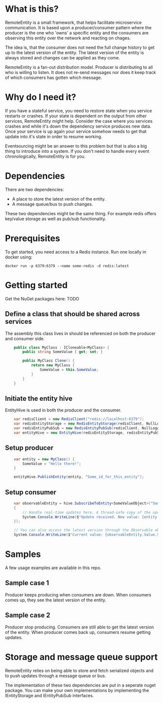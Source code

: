 # What is this?
RemoteEntity is a small framework, that helps facilitate microservice communication.
It is based upon a producer/consumer pattern where the producer is the one who 'owns' a specific entity and the consumers are observing this entity over the network and reacting on chages.

The idea is, that the consumer does not need the full change history to get up to the latest version of the entity. The latest version of the entity is always stored and changes can be applied as they come.

RemoteEntity is a fan-out distribution model. Producer is distributing to all who is willing to listen. It does not re-send messages nor does it keep track of which consumers has gotten which message.

# Why do I need it?
If you have a stateful service, you need to restore state when you service restarts or crashes. If your state is dependent on the output from other services, RemoteEntity might help.
Consider the case where you services crashes and while it's down the dependency service produces new data. Once your service is up again your service somehow needs to get that update into it's state in order to resume working.

Eventsourcing might be an answer to this problem but that is also a big thing to introduce into a system. If you don't need to handle every event chronologically, RemoteEntity is for you.


# Dependencies
There are two dependencies:

* A place to store the latest version of the entity.
* A message queue/bus to push changes.

These two dependencies might be the same thing. For example redis offers key/value storage as well as pub/sub functionality.

# Prerequisites
To get started, you need access to a Redis instance. Run one locally in docker using:

    docker run -p 6379:6379 --name some-redis -d redis:latest


# Getting started

Get the NuGet packages here: TODO

## Define a class that should be shared across services
The assembly this class lives in should be referenced on both the producer and consumer side.

```csharp
    public class MyClass : ICloneable<MyClass> {
        public string SomeValue { get; set; }

        public MyClass Clone() {
            return new MyClass {
                SomeValue = this.SomeValue;
            }
        }
    }
```

## Initiate the entity hive
EntityHive is used in both the producer and the consumer.
```csharp
    var redisClient = new RedisClient("redis://localhost:6379");
    var redisEntityStorage = new RedisEntityStorage(redisClient, NullLogger.Instance);
    var redisEntityPubSub = new RedisEntityPubSub(redisClient, NullLogger.Instance);
    var entityHive = new EntityHive(redisEntityStorage, redisEntityPubSub, NullLogger.Instance);
```

## Setup producer
```csharp    
    var entity = new MyClass() {
        SomeValue = "Hello there!";
    }

    entityHive.PublishEntity(entity, "Some_id_for_this_entity");
```

## Setup consumer
```csharp
    var observableEntity = hive.SubscribeToEntity<SomeValueObject>("Some_id_for_this_entity", entity =>
    {
        // Handle real-time updates here. A thread-safe copy of the updated entity is parsed to this handler
        System.Console.WriteLine($"Update received. New value: {entity.SomeValue}");
    });

    // You can also access the latest version through the Observable object. This is thread safe.
    System.Console.WriteLine($"Current value: {observableEntity.Value.SomeValue}");
```

# Samples
A few usage examples are available in this repo.
## Sample case 1
Producer keeps producing when consumers are down. When consumers comes up, they see the latest version of the entity.

## Sample case 2
Producer stop producing. Consumers are still able to get the latest version of the entity. When producer comes back up, consumers resume getting updates.


# Storage and message queue support
RemoteEntity relies on being able to store and fetch serialized objects and to push updates through a message queue or bus.

The implementation of these two dependencies are put in a seperate nuget package. You can make your own implementations by implementing the IEntityStorage and IEntityPubSub interfaces.

